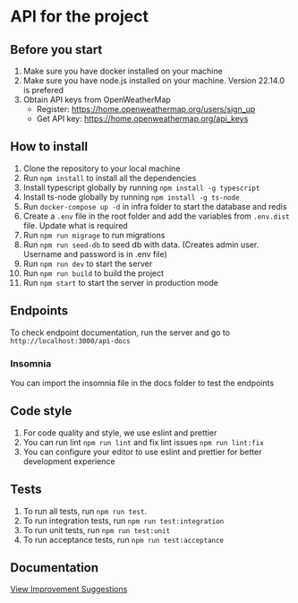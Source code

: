 ﻿# API for the project

## Before you start
1. Make sure you have docker installed on your machine
2. Make sure you have node.js installed on your machine. Version 22.14.0 is prefered
3. Obtain API keys from OpenWeatherMap
   - Register: https://home.openweathermap.org/users/sign_up
   - Get API key: https://home.openweathermap.org/api_keys


## How to install
1. Clone the repository to your local machine
2. Run `npm install` to install all the dependencies
3. Install typescript globally by running `npm install -g typescript`
4. Install ts-node globally by running `npm install -g ts-node`
5. Run `docker-compose up -d` in infra folder to start the database and redis
6. Create a `.env` file in the root folder and add the variables from `.env.dist` file. Update what is required
7. Run `npm run migrage` to run migrations
8. Run `npm run seed-db` to seed db with data. (Creates admin user. Username and password is in .env file)
9. Run `npm run dev` to start the server
10. Run `npm run build` to build the project
11. Run `npm start` to start the server in production mode


## Endpoints
To check endpoint documentation, run the server and go to `http://localhost:3000/api-docs`

### Insomnia
You can import the insomnia file in the docs folder to test the endpoints

## Code style
1. For code quality and style, we use eslint and prettier
2. You can run lint `npm run lint` and fix lint issues `npm run lint:fix`
3. You can configure your editor to use eslint and prettier for better development experience

## Tests
1. To run all tests, run `npm run test`.
2. To run integration tests, run `npm run test:integration`
3. To run unit tests, run `npm run test:unit`
4. To run acceptance tests, run `npm run test:acceptance`


## Documentation
[View Improvement Suggestions](docs/improvements.md)

